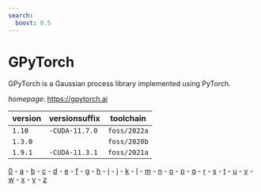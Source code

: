 ```yaml
---
search:
  boost: 0.5
---
```

# GPyTorch

GPyTorch is a Gaussian process library implemented using PyTorch.

*homepage*: <https://gpytorch.ai>

version | versionsuffix | toolchain
--------|---------------|----------
``1.10`` | ``-CUDA-11.7.0`` | ``foss/2022a``
``1.3.0`` |  | ``foss/2020b``
``1.9.1`` | ``-CUDA-11.3.1`` | ``foss/2021a``

[0](../0/index.md) - [a](../a/index.md) - [b](../b/index.md) - [c](../c/index.md) - [d](../d/index.md) - [e](../e/index.md) - [f](../f/index.md) - [g](../g/index.md) - [h](../h/index.md) - [i](../i/index.md) - [j](../j/index.md) - [k](../k/index.md) - [l](../l/index.md) - [m](../m/index.md) - [n](../n/index.md) - [o](../o/index.md) - [p](../p/index.md) - [q](../q/index.md) - [r](../r/index.md) - [s](../s/index.md) - [t](../t/index.md) - [u](../u/index.md) - [v](../v/index.md) - [w](../w/index.md) - [x](../x/index.md) - [y](../y/index.md) - [z](../z/index.md)

